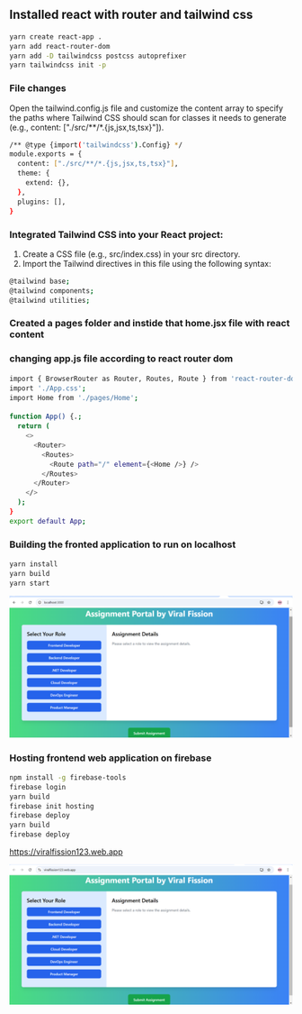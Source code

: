 ## Installed react with router and tailwind css

```bash
yarn create react-app .
yarn add react-router-dom
yarn add -D tailwindcss postcss autoprefixer
yarn tailwindcss init -p
```

### File changes

Open the tailwind.config.js file and customize the content array to specify the paths where Tailwind CSS should scan for classes it needs to generate (e.g., content: ["./src/**/*.{js,jsx,ts,tsx}"]).

```bash
/** @type {import('tailwindcss').Config} */
module.exports = {
  content: ["./src/**/*.{js,jsx,ts,tsx}"],
  theme: {
    extend: {},
  },
  plugins: [],
}
```

### Integrated Tailwind CSS into your React project:
1. Create a CSS file (e.g., src/index.css) in your src directory.
2. Import the Tailwind directives in this file using the following syntax:

```bash
@tailwind base;
@tailwind components;
@tailwind utilities;
```

### Created a pages folder and instide that home.jsx file with react content 


### changing app.js file according to react router dom 

```bash
import { BrowserRouter as Router, Routes, Route } from 'react-router-dom';
import './App.css';
import Home from './pages/Home';

function App() {.;
  return (
    <>
      <Router>
        <Routes>
          <Route path="/" element={<Home />} />
        </Routes>
      </Router>
    </>
  );
}
export default App;
```
### Building the fronted application to run on localhost
```bash
yarn install
yarn build
yarn start
```
![](https://github.com/Shradha3001/vf-frontend/blob/8b54de7ac4aed6b930ac2aafd14b2bc1b1af1131/Screenshot%202025-01-11%20001355.png)

### Hosting frontend web application on firebase
```bash
npm install -g firebase-tools
firebase login
yarn build
firebase init hosting
firebase deploy
yarn build
firebase deploy
```
https://viralfission123.web.app

![](https://github.com/Shradha3001/vf-frontend/blob/b3b99f94814dfe0ac093786e9dc014ec278ef7cd/Screenshot%202025-01-11%20002236.png)
